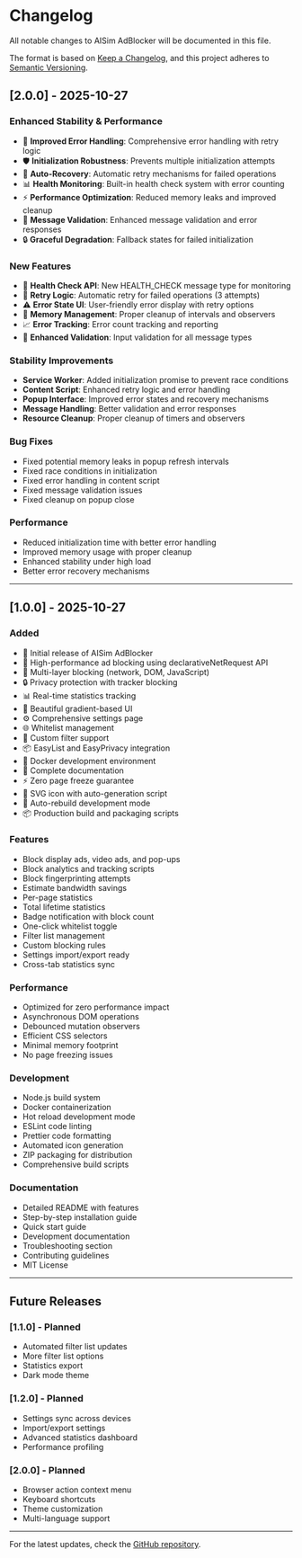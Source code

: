 # Changelog

All notable changes to AISim AdBlocker will be documented in this file.

The format is based on [Keep a Changelog](https://keepachangelog.com/en/1.0.0/),
and this project adheres to [Semantic Versioning](https://semver.org/spec/v2.0.0.html).

## [2.0.0] - 2025-10-27

### Enhanced Stability & Performance
- 🔧 **Improved Error Handling**: Comprehensive error handling with retry logic
- 🛡️ **Initialization Robustness**: Prevents multiple initialization attempts
- 🔄 **Auto-Recovery**: Automatic retry mechanisms for failed operations
- 📊 **Health Monitoring**: Built-in health check system with error counting
- ⚡ **Performance Optimization**: Reduced memory leaks and improved cleanup
- 🎯 **Message Validation**: Enhanced message validation and error responses
- 🔒 **Graceful Degradation**: Fallback states for failed initialization

### New Features
- 🏥 **Health Check API**: New HEALTH_CHECK message type for monitoring
- 🔄 **Retry Logic**: Automatic retry for failed operations (3 attempts)
- ⚠️ **Error State UI**: User-friendly error display with retry options
- 🧹 **Memory Management**: Proper cleanup of intervals and observers
- 📈 **Error Tracking**: Error count tracking and reporting
- 🔧 **Enhanced Validation**: Input validation for all message types

### Stability Improvements
- **Service Worker**: Added initialization promise to prevent race conditions
- **Content Script**: Enhanced retry logic and error handling
- **Popup Interface**: Improved error states and recovery mechanisms
- **Message Handling**: Better validation and error responses
- **Resource Cleanup**: Proper cleanup of timers and observers

### Bug Fixes
- Fixed potential memory leaks in popup refresh intervals
- Fixed race conditions in initialization
- Fixed error handling in content script
- Fixed message validation issues
- Fixed cleanup on popup close

### Performance
- Reduced initialization time with better error handling
- Improved memory usage with proper cleanup
- Enhanced stability under high load
- Better error recovery mechanisms

---

## [1.0.0] - 2025-10-27

### Added
- 🎉 Initial release of AISim AdBlocker
- 🚀 High-performance ad blocking using declarativeNetRequest API
- 🎯 Multi-layer blocking (network, DOM, JavaScript)
- 🔒 Privacy protection with tracker blocking
- 📊 Real-time statistics tracking
- 🎨 Beautiful gradient-based UI
- ⚙️ Comprehensive settings page
- 🌐 Whitelist management
- 🔧 Custom filter support
- 📦 EasyList and EasyPrivacy integration
- 🐳 Docker development environment
- 📝 Complete documentation
- ⚡ Zero page freeze guarantee
- 🎨 SVG icon with auto-generation script
- 🔄 Auto-rebuild development mode
- 📦 Production build and packaging scripts

### Features
- Block display ads, video ads, and pop-ups
- Block analytics and tracking scripts
- Block fingerprinting attempts
- Estimate bandwidth savings
- Per-page statistics
- Total lifetime statistics
- Badge notification with block count
- One-click whitelist toggle
- Filter list management
- Custom blocking rules
- Settings import/export ready
- Cross-tab statistics sync

### Performance
- Optimized for zero performance impact
- Asynchronous DOM operations
- Debounced mutation observers
- Efficient CSS selectors
- Minimal memory footprint
- No page freezing issues

### Development
- Node.js build system
- Docker containerization
- Hot reload development mode
- ESLint code linting
- Prettier code formatting
- Automated icon generation
- ZIP packaging for distribution
- Comprehensive build scripts

### Documentation
- Detailed README with features
- Step-by-step installation guide
- Quick start guide
- Development documentation
- Troubleshooting section
- Contributing guidelines
- MIT License

---

## Future Releases

### [1.1.0] - Planned
- Automated filter list updates
- More filter list options
- Statistics export
- Dark mode theme

### [1.2.0] - Planned
- Settings sync across devices
- Import/export settings
- Advanced statistics dashboard
- Performance profiling

### [2.0.0] - Planned
- Browser action context menu
- Keyboard shortcuts
- Theme customization
- Multi-language support

---

For the latest updates, check the [GitHub repository](https://github.com/yourusername/aisim-adblocker).
